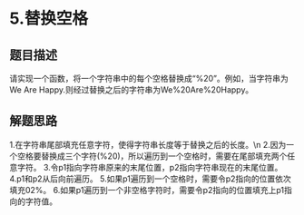 # 5.替换空格
## 题目描述
请实现一个函数，将一个字符串中的每个空格替换成“%20”。例如，当字符串为We Are Happy.则经过替换之后的字符串为We%20Are%20Happy。
## 解题思路
1.在字符串尾部填充任意字符，使得字符串长度等于替换之后的长度。\n
2.因为一个空格要替换成三个字符(%20)，所以遍历到一个空格时，需要在尾部填充两个任意字符。
3.令p1指向字符串原来的末尾位置，p2指向字符串现在的末尾位置。
4.p1和p2从后向前遍历。
5.如果p1遍历到一个空格时，需要令p2指向的位置依次填充02%。
6.如果p1遍历到一个非空格字符时，需要令p2指向的位置填充上p1指向的字符值。

